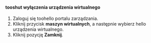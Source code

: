 #### <a name="tooshut-down-a-virtual-device"></a>tooshut wyłączenia urządzenia wirtualnego
1. Zaloguj się toohello portalu zarządzania.
2. Kliknij przycisk **maszyn wirtualnych**, a następnie wybierz hello urządzenia wirtualnego.
3. Kliknij pozycję **Zamknij**.

